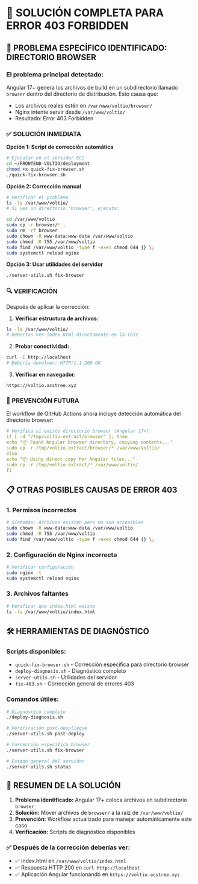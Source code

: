 # 🔧 SOLUCIÓN COMPLETA PARA ERROR 403 FORBIDDEN

## 🎯 PROBLEMA ESPECÍFICO IDENTIFICADO: DIRECTORIO BROWSER

### El problema principal detectado:

Angular 17+ genera los archivos de build en un subdirectorio llamado `browser` dentro del directorio de distribución. Esto causa que:

- Los archivos reales estén en `/var/www/voltio/browser/`
- Nginx intente servir desde `/var/www/voltio/`
- Resultado: Error 403 Forbidden

### ✅ SOLUCIÓN INMEDIATA

**Opción 1: Script de corrección automática**

```bash
# Ejecutar en el servidor EC2
cd ~/FRONTEND-VOLTIO/deployment
chmod +x quick-fix-browser.sh
./quick-fix-browser.sh
```

**Opción 2: Corrección manual**

```bash
# Verificar el problema
ls -la /var/www/voltio/
# Si ves un directorio 'browser', ejecuta:

cd /var/www/voltio
sudo cp -r browser/* .
sudo rm -rf browser
sudo chown -R www-data:www-data /var/www/voltio
sudo chmod -R 755 /var/www/voltio
sudo find /var/www/voltio -type f -exec chmod 644 {} \;
sudo systemctl reload nginx
```

**Opción 3: Usar utilidades del servidor**

```bash
./server-utils.sh fix-browser
```

### 🔍 VERIFICACIÓN

Después de aplicar la corrección:

1. **Verificar estructura de archivos:**

```bash
ls -la /var/www/voltio/
# Deberías ver index.html directamente en la raíz
```

2. **Probar conectividad:**

```bash
curl -I http://localhost
# Debería devolver: HTTP/1.1 200 OK
```

3. **Verificar en navegador:**

```
https://voltio.acstree.xyz
```

### 🚀 PREVENCIÓN FUTURA

El workflow de GitHub Actions ahora incluye detección automática del directorio browser:

```yaml
# Verifica si existe directorio browser (Angular 17+)
if [ -d "/tmp/voltio-extract/browser" ]; then
echo "📦 Found Angular browser directory, copying contents..."
sudo cp -r /tmp/voltio-extract/browser/* /var/www/voltio/
else
echo "📦 Using direct copy for Angular files..."
sudo cp -r /tmp/voltio-extract/* /var/www/voltio/
fi
```

## 📋 OTRAS POSIBLES CAUSAS DE ERROR 403

### 1. Permisos incorrectos

```bash
# Síntomas: Archivos existen pero no son accesibles
sudo chown -R www-data:www-data /var/www/voltio
sudo chmod -R 755 /var/www/voltio
sudo find /var/www/voltio -type f -exec chmod 644 {} \;
```

### 2. Configuración de Nginx incorrecta

```bash
# Verificar configuración
sudo nginx -t
sudo systemctl reload nginx
```

### 3. Archivos faltantes

```bash
# Verificar que index.html existe
ls -la /var/www/voltio/index.html
```

## 🛠️ HERRAMIENTAS DE DIAGNÓSTICO

### Scripts disponibles:

- `quick-fix-browser.sh` - Corrección específica para directorio browser
- `deploy-diagnosis.sh` - Diagnóstico completo
- `server-utils.sh` - Utilidades del servidor
- `fix-403.sh` - Corrección general de errores 403

### Comandos útiles:

```bash
# Diagnóstico completo
./deploy-diagnosis.sh

# Verificación post-despliegue
./server-utils.sh post-deploy

# Corrección específica browser
./server-utils.sh fix-browser

# Estado general del servidor
./server-utils.sh status
```

## 🎯 RESUMEN DE LA SOLUCIÓN

1. **Problema identificado:** Angular 17+ coloca archivos en subdirectorio `browser`
2. **Solución:** Mover archivos de `browser/` a la raíz de `/var/www/voltio/`
3. **Prevención:** Workflow actualizado para manejar automáticamente este caso
4. **Verificación:** Scripts de diagnóstico disponibles

### ✅ Después de la corrección deberías ver:

- ✅ index.html en `/var/www/voltio/index.html`
- ✅ Respuesta HTTP 200 en `curl http://localhost`
- ✅ Aplicación Angular funcionando en `https://voltio.acstree.xyz`
